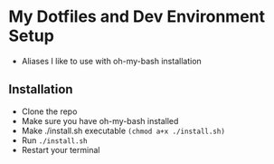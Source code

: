 # My Dotfiles and Dev Environment Setup

- Aliases I like to use with oh-my-bash installation

## Installation

- Clone the repo
- Make sure you have oh-my-bash installed
- Make ./install.sh executable `(chmod a+x ./install.sh)`
- Run `./install.sh`
- Restart your terminal
